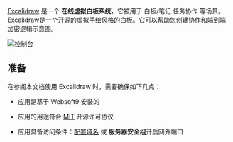 [Excalidraw](https://github.com/excalidraw/excalidraw) 是一个 **在线虚拟白板系统**，它被用于 白板/笔记 任务协作  等场景。Excalidraw是一个开源的虚拟手绘风格的白板。它可以帮助您创建协作和端到端加密逻辑示意图。


![控制台](https://libs.websoft9.com/Websoft9/DocsPicture/zh/excalidraw/excalidraw-gui-websoft9.png)


## 准备

在参阅本文档使用 Excalidraw 时，需要确保如下几点：

- 应用是基于 Websoft9 安装的

- 应用的用途符合 [MIT](https://opensource.org/licenses/MIT) 开源许可协议

- 应用具备访问条件：[配置域名](./guide/appsetdomain) 或 **服务器安全组**开启网外端口